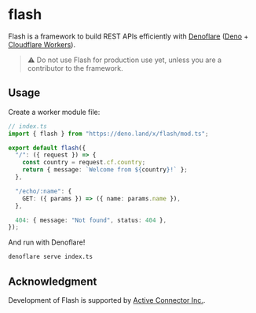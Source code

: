 # flash

Flash is a framework to build REST APIs efficiently with
[Denoflare](https://denoflare.dev/) ([Deno](https://deno.land/) +
[Cloudflare Workers](https://www.cloudflare.com/products/workers-kv/)).

> :warning: Do not use Flash for production use yet, unless you are a
> contributor to the framework.

## Usage

Create a worker module file:

```typescript
// index.ts
import { flash } from "https://deno.land/x/flash/mod.ts";

export default flash({
  "/": ({ request }) => {
    const country = request.cf.country;
    return { message: `Welcome from ${country}!` };
  },

  "/echo/:name": {
    GET: ({ params }) => ({ name: params.name }),
  },

  404: { message: "Not found", status: 404 },
});
```

And run with Denoflare!

```sh
denoflare serve index.ts
```

## Acknowledgment

Development of Flash is supported by
[Active Connector Inc.](https://active-connector.com).
